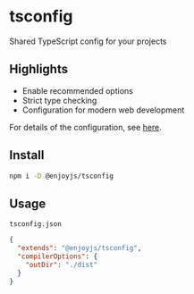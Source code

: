 # tsconfig

Shared TypeScript config for your projects

## Highlights

- Enable recommended options
- Strict type checking
- Configuration for modern web development

For details of the configuration, see [here](tsconfig.json).

## Install

```bash
npm i -D @enjoyjs/tsconfig
```

## Usage

`tsconfig.json`

```json
{
  "extends": "@enjoyjs/tsconfig",
  "compilerOptions": {
    "outDir": "./dist"
  }
}
```

